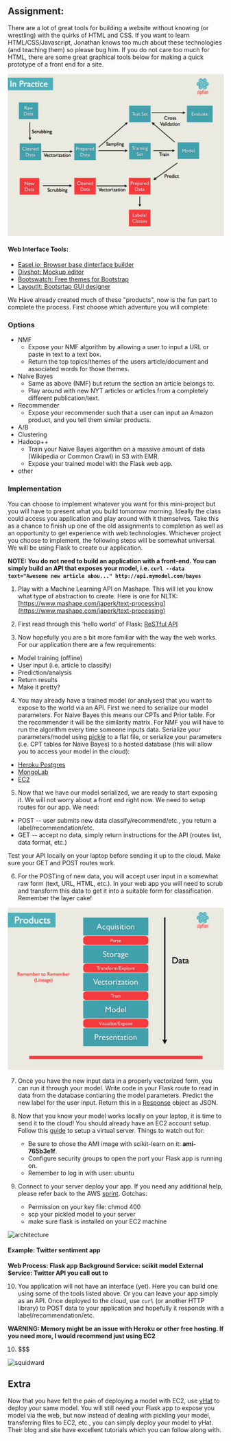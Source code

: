 ## Assignment: 

There are a lot of great tools for building a website without knowing (or wrestling) with the quirks of HTML and CSS.  If you want to learn HTML/CSS/Javascript, Jonathan knows too much about these technologies (and teaching them) so please bug him.  If you do not care too much for HTML, there are some great graphical tools below for making a quick prototype of a front end for a site.

![asset/img](asset/Schibsted.115.png)

#### Web Interface Tools:

* [Easel.io: Browser base dinterface builder](https://www.easel.io/)
* [Divshot: Mockup editor](http://www.divshot.com/)
* [Bootswatch: Free themes for Bootstrap](http://bootswatch.com/)
* [LayoutIt: Bootsrtap GUI designer](http://www.layoutit.com/)

We Have already created much of these "products", now is the fun part to complete the process. First choose which adventure you will complete: 

### Options

* NMF
	* Expose your NMF algorithm by allowing a user to input a URL or paste in text to a text box.
	* Return the top topics/themes of the users article/document and associated words for those themes.
* Naive Bayes
	* Same as above (NMF) but return the section an article belongs to.
	* Play around with new NYT articles or articles from a completely different publication/text.
* Recommender
	* Expose your recommender such that a user can input an Amazon product, and you tell them similar products.
* A/B
* Clustering
* Hadoop++
	* Train your Naive Bayes algorithm on a massive amount of data (Wikipedia or Common Crawl) in S3 with EMR.
	* Expose your trained model with the Flask web app.
* other

### Implementation

You can choose to implement whatever you want for this mini-project but you will have to present what you build tomorrow morning.  Ideally the class could access you application and play around with it themselves.  Take this as a chance to finish up one of the old assignments to completion as well as an opportunity to get experience with web technologies.  Whichever project you choose to implement, the following steps will be somewhat universal.  We will be using Flask to create our application.

__NOTE: You do not need to build an application with a front-end.  You can simply build an API that exposes your model, i.e. `curl --data text="Awesome new article abou..." http://api.mymodel.com/bayes`__

1. Play with a Machine Learning API on Mashape.  This will let you know what type of abstraction to create.  Here is one for NLTK: [https://www.mashape.com/japerk/text-processing](https://www.mashape.com/japerk/text-processing)

2. First read through this 'hello world' of Flask: [ReSTful API](http://blog.luisrei.com/articles/flaskrest.html)

3. Now hopefully you are a bit more familiar with the way the web works.  For our application there are a few requirements:

* Model training (offline)
* User input (i.e. article to classify)
* Prediction/analysis
* Return results
* Make it pretty?

4. You may already have a trained model (or analyses) that you want to expose to the world via an API.  First we need to serialize our model parameters.  For Naive Bayes this means our CPTs and Prior table.  For the recommender it will be the similarity matrix.  For NMF you will have to run the algorithm every time someone inputs data.  Serialize your parameters/model using [pickle](http://scikit-learn.org/stable/tutorial/basic/tutorial.html#model-persistence) to a flat file, or serialize your parameters (i.e. CPT tables for Naive Bayes) to a hosted database (this will allow you to access your model in the cloud):

* [Heroku Postgres](https://addons.heroku.com/heroku-postgresql)
* [MongoLab](https://mongolab.com/welcome/)
* [EC2](http://aws.amazon.com/ec2/)

5. Now that we have our model serialized, we are ready to start exposing it.  We will not worry about a front end right now.  We need to setup routes for our app.  We need:

* POST -- user submits new data classify/recommend/etc., you return a label/recommendation/etc.
* GET -- accept no data, simply return instructions for the API (routes list, data format, etc.) 

Test your API locally on your laptop before sending it up to the cloud.  Make sure your GET and POST routes work.

6. For the POSTing of new data, you will accept user input in a somewhat raw form (text, URL, HTML, etc.).  In your web app you will need to scrub and transform this data to get it into a suitable form for classification.  Remember the layer cake!

![asset/Datado.087.png](asset/Datado.087.png)

7. Once you have the new input data in a properly vectorized form, you can run it through your model.  Write code in your Flask route to read in data from the database contianing the model parameters.  Predict the new label for the user input.  Return this in a [Response](http://flask.pocoo.org/docs/api/#flask.Response) object as JSON.

8. Now that you know your model works locally on your laptop, it is time to send it to the cloud!  You should already have an EC2 account setup.  Follow this [guide](http://docs.aws.amazon.com/AWSEC2/latest/UserGuide/ec2-launch-instance_linux.html) to setup a virtual server.  Things to watch out for:
    * Be sure to chose the AMI image with scikit-learn on it: __ami-765b3e1f__.
    * Configure security groups to open the port your Flask app is running on.
    * Remember to log in with user: ubuntu

9. Connect to your server deploy your app.  If you need any additional help, please refer back to the AWS [sprint](https://github.com/zipfian/aws-and-the-cloud).  Gotchas:
    * Permission on your key file: chmod 400
    * scp your pickled model to your server
    * make sure flask is installed on your EC2 machine

![architecture](https://s3.amazonaws.com/heroku.devcenter/manual_uploads/Screen%20shot%202012-04-12%20at%203.59.12%20PM.png)

#### Example: Twitter sentiment app

__Web Process: Flask app__
__Background Service: scikit model__
__External Service: Twitter API you call out to__

10. You application will not have an interface (yet).  Here you can build one using some of the tools listed above.  Or you can leave your app simply as an API.  Once deployed to the cloud, use `curl` (or another HTTP library) to POST data to your application and hopefully it responds with a label/recommendation/etc.

__WARNING: Memory might be an issue with Heroku or other free hosting.  If you need more, I would recommend just using EC2__

10. $$$

![squidward](http://media.giphy.com/media/SsTcO55LJDBsI/giphy.gif)

## Extra

Now that you have felt the pain of deploying a model with EC2, use [yHat](http://yhathq.com/) to deploy your same model.  You will still need your Flask app to expose you model via the web, but now instead of dealing with pickling your model, transferring files to EC2, etc., you can simply deploy your model to yHat.  Their blog and site have excellent tutorials which you can follow along with.
